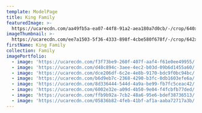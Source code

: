 ```yaml
---
template: ModelPage
title: King Family
featuredImage: >-
  https://ucarecdn.com/aa49fb5a-ea07-44f8-91a2-aea180a7d0cb/-/crop/640x300/402,96/-/preview/
imageThumbnail: >-
  https://ucarecdn.com/ee7a1503-5f36-4333-898f-4cbe580f678f/-/crop/642x900/398,0/-/preview/
firstName: King Family
collection: Family
imagePortfolio:
  - image: 'https://ucarecdn.com/f3f73be9-260f-407f-aaf4-f61e0ee49955/'
  - image: 'https://ucarecdn.com/d48c894c-3aee-4ec2-b03d-09b6d1455a60/'
  - image: 'https://ucarecdn.com/dce206df-6c2e-4e8b-9170-bdc9f0bc94bc/'
  - image: 'https://ucarecdn.com/b6d9eb7c-2368-4290-b3fc-0db1603efe6a/'
  - image: 'https://ucarecdn.com/8d336444-544d-4a9a-be99-fb7fc5ceac42/'
  - image: 'https://ucarecdn.com/6002e32e-a09d-4b50-9e04-f4fcbfb77ded/'
  - image: 'https://ucarecdn.com/ffb9b92a-7cb2-48a6-95e6-bdef38736513/'
  - image: 'https://ucarecdn.com/05836b82-4feb-41bf-af1a-aaba72717a3b/'
---
```


